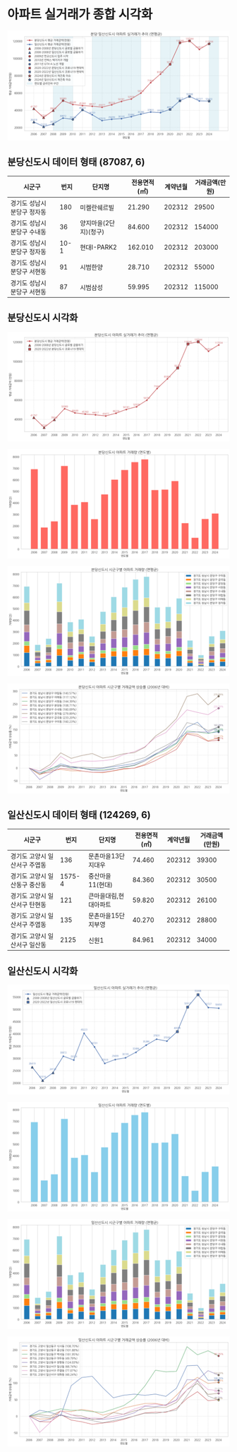 # 아파트 실거래가 종합 시각화

![alt text](image.png)

## 분당신도시 데이터 형태 (87087, 6)

| 시군구                      | 번지 | 단지명                | 전용면적(㎡) | 계약년월 | 거래금액(만원) |
| --------------------------- | ---- | --------------------- | ------------ | -------- | -------------- |
| 경기도 성남시 분당구 정자동 | 180  | 미켈란쉐르빌          | 21.290       | 202312   | 29500          |
| 경기도 성남시 분당구 수내동 | 36   | 양지마을(2단지)(청구) | 84.600       | 202312   | 154000         |
| 경기도 성남시 분당구 정자동 | 10-1 | 현대I-PARK2           | 162.010      | 202312   | 203000         |
| 경기도 성남시 분당구 서현동 | 91   | 시범한양              | 28.710       | 202312   | 55000          |
| 경기도 성남시 분당구 서현동 | 87   | 시범삼성              | 59.995       | 202312   | 115000         |

## 분당신도시 시각화

![alt text](image-1.png)

![alt text](image-2.png)

![alt text](image-3.png)

![alt text](image-4.png)


## 일산신도시 데이터 형태 (124269, 6)

| 시군구                        | 번지   | 단지명                | 전용면적(㎡) | 계약년월 | 거래금액(만원) |
| ----------------------------- | ------ | --------------------- | ------------ | -------- | -------------- |
| 경기도 고양시 일산서구 주엽동 | 136    | 문촌마을13단지대우    | 74.460       | 202312   | 39300          |
| 경기도 고양시 일산동구 중산동 | 1575-4 | 중산마을11(현대)      | 84.360       | 202312   | 30500          |
| 경기도 고양시 일산서구 탄현동 | 121    | 큰마을대림,현대아파트 | 59.820       | 202312   | 26100          |
| 경기도 고양시 일산서구 주엽동 | 135    | 문촌마을15단지부영    | 40.270       | 202312   | 28800          |
| 경기도 고양시 일산서구 일산동 | 2125   | 신원1                 | 84.961       | 202312   | 34000          |

## 일산신도시 시각화

![alt text](image-5.png)

![alt text](image-6.png)

![alt text](image-7.png)

![alt text](image-8.png)